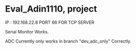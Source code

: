 # Eval_Adin1110, project

IP : 192.168.22.8 PORT 66 FOR TCP SERVER


Serial Monitor Works.


ADC Currently only works in branch "dev_adc_only" Correctly.
